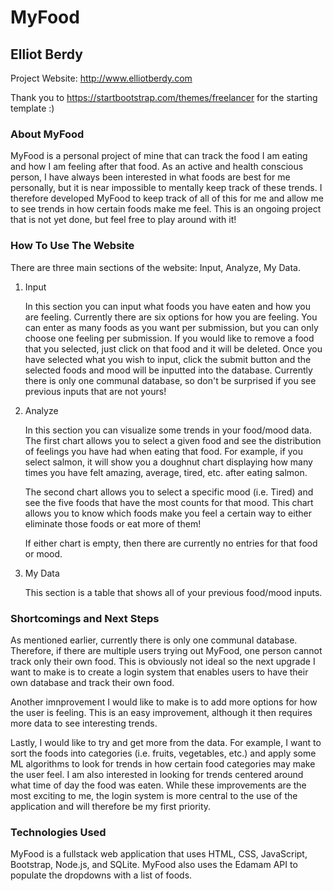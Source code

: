 # MyFood

## Elliot Berdy 

Project Website: http://www.elliotberdy.com 

Thank you to https://startbootstrap.com/themes/freelancer for the starting template :)

### About MyFood

MyFood is a personal project of mine that can track the food I am eating and how I am feeling after that food. As an active and health conscious person, I have always been interested in what foods are best for me personally, but it is near impossible to mentally keep track of these trends. I therefore developed MyFood to keep track of all of this for me and allow me to see trends in how certain foods make me feel. This is an ongoing project that is not yet done, but feel free to play around with it!

### How To Use The Website

There are three main sections of the website: Input, Analyze, My Data. 

1. Input

    In this section you can input what foods you have eaten and how you are feeling. Currently there are six options for how you are feeling. You can enter as many foods as you want per submission, but you can only choose one feeling per submission. If you would like to remove a food that you selected, just click on that food and it will be deleted. Once you have selected what you wish to input, click the submit button and the selected foods and mood will be inputted into the database. Currently there is only one communal database, so don't be surprised if you see previous inputs that are not yours!

2. Analyze

    In this section you can visualize some trends in your food/mood data. The first chart allows you to select a given food and see the distribution of feelings you have had when eating that food. For example, if you select salmon, it will show you a doughnut chart displaying how many times you have felt amazing, average, tired, etc. after eating salmon.

    The second chart allows you to select a specific mood (i.e. Tired) and see the five foods that have the most counts for that mood. This chart allows you to know which foods make you feel a certain way to either eliminate those foods or eat more of them!

    If either chart is empty, then there are currently no entries for that food or mood.

3. My Data

    This section is a table that shows all of your previous food/mood inputs.

### Shortcomings and Next Steps

As mentioned earlier, currently there is only one communal database. Therefore, if there are multiple users trying out MyFood, one person cannot track only their own food. This is obviously not ideal so the next upgrade I want to make is to create a login system that enables users to have their own database and track their own food. 

Another imnprovement I would like to make is to add more options for how the user is feeling. This is an easy improvement, although it then requires more data to see interesting trends. 

Lastly, I would like to try and get more from the data. For example, I want to sort the foods into categories (i.e. fruits, vegetables, etc.) and apply some ML algorithms to look for trends in how certain food categories may make the user feel. I am also interested in looking for trends centered around what time of day the food was eaten. While these improvements are the most exciting to me, the login system is more central to the use of the application and will therefore be my first priority. 

### Technologies Used

MyFood is a fullstack web application that uses HTML, CSS, JavaScript, Bootstrap, Node.js, and SQLite. MyFood also uses the Edamam API to populate the dropdowns with a list of foods.